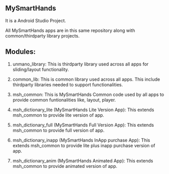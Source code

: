 MySmartHands
------------

It is a Android Studio Project. 

All MySmartHands apps are in this same repository along with common/thirdparty library projects. 

Modules:
--------
1. unmano_library: This is thirdparty library used across all apps for sliding/layout functionality.

2. common_lib: This is common library used across all apps. This include thirdparty libraries needed to support functionalities.

3. msh_common: This is MySmartHands Common code used by all apps to provide common funtionalities like, layout, player.

4. msh_dictionary_lite (MySmartHands Lite Version App): This extends msh_common to provide lite version of app.

5. msh_dictionary_full (MySmartHands Full Version App): This extends msh_common to provide full version of app.

6. msh_dictionary_inapp (MySmartHands InApp purchase App): This extends msh_common to provide lite plus inapp purchase version of app.

7. msh_dictionary_anim (MySmartHands Animated App): This extends msh_common to provide animated version of app.
